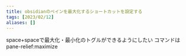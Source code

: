 ```yaml
---
title: obsidianのペインを最大化するショートカットを設定する
tags: [2023/02/12]
aliases: []
---
```


space+spaceで最大化・最小化のトグルができるようにしたい
コマンドはpane-relief:maximize
